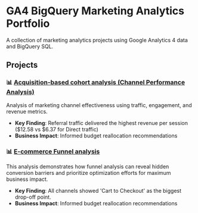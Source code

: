 # GA4 BigQuery Marketing Analytics Portfolio

A collection of marketing analytics projects using Google Analytics 4 data and BigQuery SQL.

## Projects

### 📊 [Acquisition-based cohort analysis (Channel Performance Analysis)](./channel-performance-analysis/)
Analysis of marketing channel effectiveness using traffic, engagement, and revenue metrics.
- **Key Finding**: Referral traffic delivered the highest revenue per session ($12.58 vs $6.37 for Direct traffic)
- **Business Impact**: Informed budget reallocation recommendations


### 📊 [E-commerce Funnel analysis](funnel-analysis)
This analysis demonstrates how funnel analysis can reveal hidden conversion barriers and prioritize optimization efforts for maximum business impact. 
- **Key Finding**: All channels showed 'Cart to Checkout' as the biggest drop-off point. 
- **Business Impact**: Informed budget reallocation recommendations
